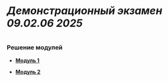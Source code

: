 # *Демонстрационный экзамен 09.02.06 2025*

#

### Решение модулей

- **[Модуль 1](https://github.com/kittok/demo2025/tree/main/module1)**

- **[Модуль 2](https://github.com/kittok/demo2025/tree/main/module2)**

#
